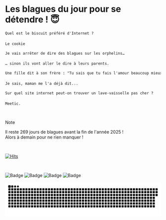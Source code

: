 
<h1>Les blagues du jour pour se détendre ! 😇</h1>

```diff
Quel est le biscuit préféré d'Internet ?

Le cookie
```

```diff
Je vais arrêter de dire des blagues sur les orphelins…

… sinon ils vont aller le dire à leurs parents.
```

```diff
Une fille dit à son frère : "Tu sais que tu fais l'amour beaucoup mieux que papa ?"

Je sais, maman me l'a déjà dit...
```

```diff
Sur quel site internet peut-on trouver un lave-vaisselle pas cher ?

Meetic.
```

<br/>

> [!NOTE]
> Il reste 269 jours de blagues avant la fin de l'année 2025 ! <br/>
> Alors à demain pour ne rien manquer !

<br/>


[![Hits](https://hits.seeyoufarm.com/api/count/incr/badge.svg?url=https%3A%2F%2Fgithub.com%2FClems02%2Fhit-counter&count_bg=%23003E80&title_bg=%235C9FE1&icon=powershell.svg&icon_color=%23FFFFFF&title=Visite&edge_flat=false)](https://hits.seeyoufarm.com)


<br/>


![Badge](https://img.shields.io/badge/Last%20updated%20on-white?style=for-the-badge&logo=clockify)   ![Badge](https://img.shields.io/badge/07/04-white?style=for-the-badge) ![Badge](https://img.shields.io/badge/at-white?style=for-the-badge) ![Badge](https://img.shields.io/badge/03:14-white?style=for-the-badge)


<p align="center">
 <img width="1000" src="assets/github-snake.svg" alt="snake"/>
</p>
